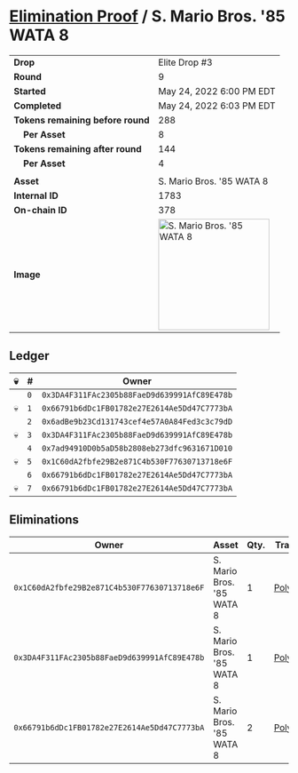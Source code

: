 # [Elimination Proof](./readme.md) / S. Mario Bros. &#039;85 WATA 8

|||
|---|---|
| **Drop** | Elite Drop #3 |
| **Round** | 9 |
| **Started** | May 24, 2022 6:00 PM EDT |
| **Completed** | May 24, 2022 6:03 PM EDT |
| **Tokens remaining before round** | 288 |
| **&nbsp;&nbsp;&nbsp;&nbsp;Per Asset** | 8 |
| **Tokens remaining after round** | 144 |
| **&nbsp;&nbsp;&nbsp;&nbsp;Per Asset** | 4 |
| | |
| **Asset** | S. Mario Bros. &#039;85 WATA 8 |
| **Internal ID** | 1783 |
| **On-chain ID** | 378 |
| **Image** | <img src="https://tcdn.blokpax.com/9648a5d9-189a-4d7a-81a6-fd4b31f78233/276565c95656c4433f1a0d850bc4f37dfd8743dd7ba890c3cd8c1160421f2c19.png" height="200" alt="S. Mario Bros. &#039;85 WATA 8" /> |

## Ledger

| 💀 | # | Owner |
| --- | --- | --- |
|  | `0` | `0x3DA4F311FAc2305b88FaeD9d639991AfC89E478b` |
| 💀 | `1` | `0x66791b6dDc1FB01782e27E2614Ae5Dd47C7773bA` |
|  | `2` | `0x6adBe9b23Cd131743cef4e57A0A84Fed3c3c79dD` |
| 💀 | `3` | `0x3DA4F311FAc2305b88FaeD9d639991AfC89E478b` |
|  | `4` | `0x7ad94910D0b5aD58b2808eb273dfc9631671D010` |
| 💀 | `5` | `0x1C60dA2fbfe29B2e871C4b530F77630713718e6F` |
|  | `6` | `0x66791b6dDc1FB01782e27E2614Ae5Dd47C7773bA` |
| 💀 | `7` | `0x66791b6dDc1FB01782e27E2614Ae5Dd47C7773bA` |


## Eliminations

| Owner | Asset | Qty. | Transaction |
| --- | --- | --- | --- |
| `0x1C60dA2fbfe29B2e871C4b530F77630713718e6F` | S. Mario Bros. '85 WATA 8 | 1 | [Polygonscan](https://polygonscan.com/tx/0x00aa4653c3fbcdf0533f0fb9e86448ff6fa4a15e89f44ee169b6004d2449bdcb) |
| `0x3DA4F311FAc2305b88FaeD9d639991AfC89E478b` | S. Mario Bros. '85 WATA 8 | 1 | [Polygonscan](https://polygonscan.com/tx/0x7945fb46e8a9aa038bcea3d3ccc13eb110dcceb014295134273b2880c97788cb) |
| `0x66791b6dDc1FB01782e27E2614Ae5Dd47C7773bA` | S. Mario Bros. '85 WATA 8 | 2 | [Polygonscan](https://polygonscan.com/tx/0x79b456f8b9dfc39b280f7a3b5fd83c0faee9522c35ec5da7bb79b222f8011467) |
